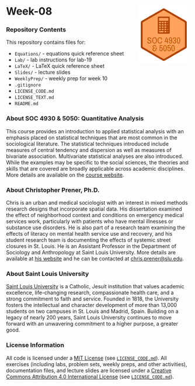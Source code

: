 Week-08 <img src="https://raw.githubusercontent.com/slu-soc5050/Core-Documents/sources/soc5050LogoSm_v2.png" align="right" />
===========================================================

### Repository Contents
This repository contains files for:
  - `Equations/` - equations quick reference sheet
  - `Lab/` - lab instructions for lab-19
  - `LaTeX/` - LaTeX quick reference sheet
  - `Slides/` - lecture slides
  - `WeeklyPrep/` - weekly prep for week 10
  - `.gitignore`
  - `LICENSE_CODE.md`
  - `LICENSE_TEXT.md`
  - `README.md`

### About SOC 4930 & 5050: Quantitative Analysis
This course provides an introduction to applied statistical analysis with an emphasis placed on statistical techniques that are most common in the sociological literature. The statistical techniques introduced include measures of central tendency and dispersion as well as measures of bivariate association. Multivariate statistical analyses are also introduced. While the examples may be specific to the social sciences, the theories and skills that are covered are broadly applicable across academic disciplines. More details are available on the [course website](https://slu-soc5050.github.io).

### About Christopher Prener, Ph.D.
Chris is an urban and medical sociologist with an interest in mixed methods research designs that incorporate spatial data. His dissertation examined the effect of neighborhood context and conditions on emergency medical services work, particularly with patients who have mental illnesses or substance use disorders. He is also part of a research team examining the effects of literacy on mental health service use and recovery, and his student research team is documenting the effects of systemic street closures in St. Louis. He is an Assistant Professor in the Department of Sociology and Anthropology at Saint Louis University. More details are available at [his website](https://chris-prener.github.io) and he can be contacted at [chris.prener@slu.edu](mailto:chris.prener@slu.edu).

### About Saint Louis University
[Saint Louis University](http://wwww.slu.edu) is a Catholic, Jesuit institution that values academic excellence, life-changing research, compassionate health care, and a strong commitment to faith and service. Founded in 1818, the University fosters the intellectual and character development of more than 13,000 students on two campuses in St. Louis and Madrid, Spain. Building on a legacy of nearly 200 years, Saint Louis University continues to move forward with an unwavering commitment to a higher purpose, a greater good.

### License Information
All code is licensed under a [MIT License](https://opensource.org/licenses/mit-license.php) (see [`LICENSE_CODE.md`](https://github.com/slu-soc5050/Week-01/blob/master/LICENSE_CODE.md)). All exercises (including labs, problem sets, weekly preps, and other activities), documentation files, and lecture slides are licensed under a [Creative Commons Attribution 4.0 International License](https://creativecommons.org/licenses/by/4.0/) (see [`LICENSE_CODE.md`](https://github.com/slu-soc5050/Week-01/blob/master/LICENSE_TEXT.md)).
